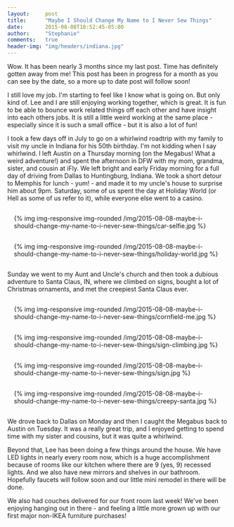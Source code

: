 ```yaml
---
layout:     post
title:      "Maybe I Should Change My Name to I Never Sew Things"
date:       2015-08-08T18:52:45-05:00
author:     "Stephanie"
comments:   true
header-img: "img/headers/indiana.jpg"
---
```


Wow. It has been nearly 3 months since my last post. Time has definitely gotten away from me! This post has been in progress for a month as you can see by the date, so a more up to date post will follow soon!

I still love my job. I'm starting to feel like I know what is going on. But only kind of. Lee and I are still enjoying working together, which is great. It is fun to be able to bounce work related things off each other and have insight into each others jobs. It is still a little weird working at the same place - especially since it is such a small office - but it is also a lot of fun!

I took a few days off in July to go on a whirlwind roadtrip with my family to visit my uncle in Indiana for his 50th birthday. I'm not kidding when I say whirlwind. I left Austin on a Thursday morning (on the Megabus! What a weird adventure!) and spent the afternoon in DFW with my mom, grandma, sister, and cousin at iFly. We left bright and early Friday morning for a full day of driving from Dallas to Huntingburg, Indiana. We took a short detour to Memphis for lunch - yum! - and made it to my uncle's house to surprise him about 9pm. Saturday, some of us spent the day at Holiday World (or Hell as some of us refer to it), while everyone else went to a casino.

<div class="row">
  <div class="col-sm-6" style="padding: 15px;">{% img img-responsive img-rounded /img/2015-08-08-maybe-i-should-change-my-name-to-i-never-sew-things/car-selfie.jpg %}</div>
  <div class="col-sm-6" style="padding: 15px;">{% img img-responsive img-rounded /img/2015-08-08-maybe-i-should-change-my-name-to-i-never-sew-things/holiday-world.jpg %}</div>
</div>

Sunday we went to my Aunt and Uncle's church and then took a dubious adventure to Santa Claus, IN, where we climbed on signs, bought a lot of Christmas ornaments, and met the creepiest Santa Claus ever. 

<div class="row">
  <div class="col-sm-6" style="padding: 15px;">{% img img-responsive img-rounded /img/2015-08-08-maybe-i-should-change-my-name-to-i-never-sew-things/cornfield-me.jpg %}</div>
  <div class="col-sm-6" style="padding: 15px;">{% img img-responsive img-rounded /img/2015-08-08-maybe-i-should-change-my-name-to-i-never-sew-things/sign-climbing.jpg %}</div>
</div>

<div class="row">
  <div class="col-sm-6" style="padding: 15px;">{% img img-responsive img-rounded /img/2015-08-08-maybe-i-should-change-my-name-to-i-never-sew-things/sign.jpg %}</div>
  <div class="col-sm-6" style="padding: 15px;">{% img img-responsive img-rounded /img/2015-08-08-maybe-i-should-change-my-name-to-i-never-sew-things/creepy-santa.jpg %}</div>
</div>

We drove back to Dallas on Monday and then I caught the Megabus back to Austin on Tuesday. It was a really great trip, and I enjoyed getting to spend time with my sister and cousins, but it was quite a whirlwind. 

Beyond that, Lee has been doing a few things around the house. We have LED lights in nearly every room now, which is a huge accomplishment because of rooms like our kitchen where there are 9 (yes, 9) recessed lights. And we also have new mirrors and shelves in our bathroom. Hopefully faucets will follow soon and our little mini remodel in there will be done. 

We also had couches delivered for our front room last week! We've been enjoying hanging out in there - and feeling a little more grown up with our first major non-IKEA furniture purchases!